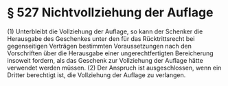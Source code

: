 # § 527 Nichtvollziehung der Auflage
(1) Unterbleibt die Vollziehung der Auflage, so kann der Schenker die Herausgabe des Geschenkes unter den für das Rücktrittsrecht bei gegenseitigen Verträgen bestimmten Voraussetzungen nach den Vorschriften über die Herausgabe einer ungerechtfertigten Bereicherung insoweit fordern, als das Geschenk zur Vollziehung der Auflage hätte verwendet werden müssen.
(2) Der Anspruch ist ausgeschlossen, wenn ein Dritter berechtigt ist, die Vollziehung der Auflage zu verlangen.